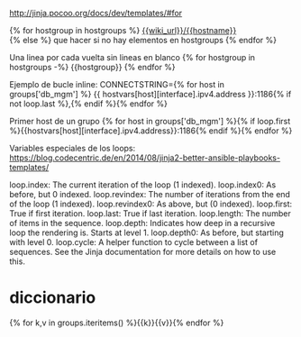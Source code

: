 http://jinja.pocoo.org/docs/dev/templates/#for

{% for hostgroup in hostgroups %}
    <a href="{{wiki_url}}/{{hostname}}">{{wiki_url}}/{{hostname}}</a>
    <br>
{% else %}
  que hacer si no hay elementos en hostgroups
{% endfor %}

Una linea por cada vuelta sin lineas en blanco
{% for hostgroup in hostgroups -%}
{{hostgroup}}
{% endfor %}


Ejemplo de bucle inline:
CONNECTSTRING={% for host in groups['db_mgm'] %} {{ hostvars[host][interface].ipv4.address  }}:1186{% if not loop.last %},{% endif %}{% endfor %}

Primer host de un grupo
{% for host in groups['db_mgm'] %}{% if loop.first %}{{hostvars[host][interface].ipv4.address}}:1186{% endif %}{% endfor %}

Variables especiales de los loops:
https://blog.codecentric.de/en/2014/08/jinja2-better-ansible-playbooks-templates/

loop.index: The current iteration of the loop (1 indexed).
loop.index0: As before, but 0 indexed.
loop.revindex: The number of iterations from the end of the loop (1 indexed).
loop.revindex0: As above, but (0 indexed).
loop.first: True if first iteration.
loop.last: True if last iteration.
loop.length: The number of items in the sequence.
loop.depth: Indicates how deep in a recursive loop the rendering is. Starts at level 1.
loop.depth0: As before, but starting with level 0.
loop.cycle: A helper function to cycle between a list of sequences. See the Jinja documentation for more details on how to use this.


# diccionario
{% for k,v in groups.iteritems() %}{{k}}{{v}}{% endfor %}
